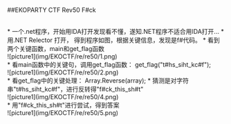 ##EKOPARTY CTF Rev50 F#ck

<br>
* 一个.net程序，开始用IDA打开发现看不懂，遂知.NET程序不适合用IDA打开...
* 用.NET Relector 打开， 得到程序如图，根据关键信息，发现是f#代码。
* 看到两个关键函数，main和get_flag函数<br>
![picture1](img/EKOCTF/re/re50/1.png)
<br>
* 看main函数中的关键句，调用get_flag函数： get_flag("t#hs_siht_kc#f");<br>
![picture1](img/EKOCTF/re/re50/2.png)
<br>
* 看get_flag中的关键处理： Array.Reverse(array);
* 猜测是对字符串"t#hs_siht_kc#f"，进行反转得"f#ck_this_sh#t"<br>
![picture1](img/EKOCTF/re/re50/4.png)
<br>
* 用"f#ck_this_sh#t"进行尝试，得到答案<br>
![picture1](img/EKOCTF/re/re50/5.png)

